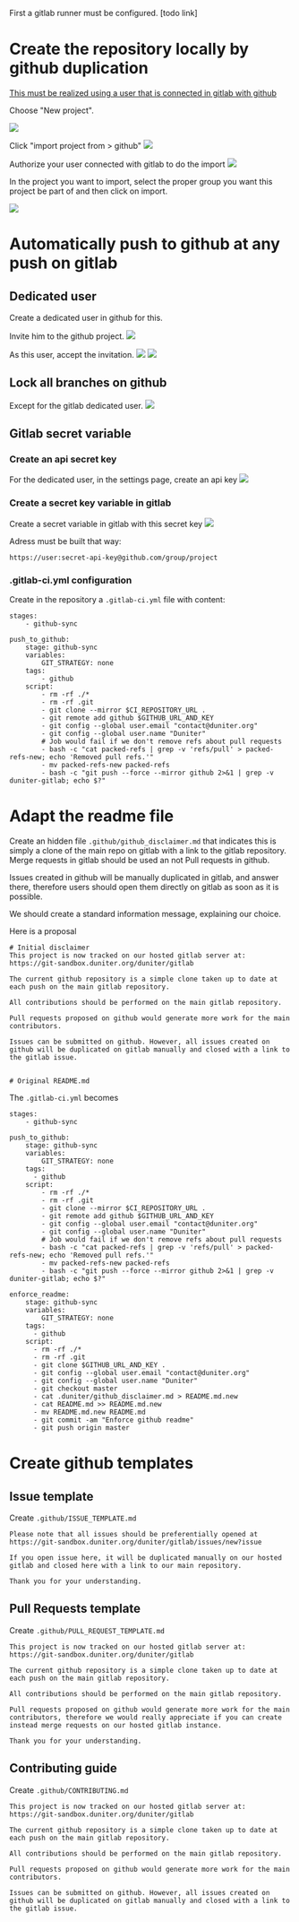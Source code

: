First a gitlab runner must be configured. [todo link]

# Create the repository locally by github duplication
[This must be realized using a user that is connected in gitlab with github](./ConnectToGitlab.md)

Choose "New project".

![](images/SynchronizeToGithub-12ac0dcb.png)

Click "import project from > github"
![](images/SynchronizeToGithub-55a31b4d.png)

Authorize your user connected with gitlab to do the import
![](images/SynchronizeToGithub-b4aeee68.png)

In the project you want to import, select the proper group you want this project be part of and then click on import.

![](images/SynchronizeToGithub-c3ab82bd.png)

# Automatically push to github at any push on gitlab
## Dedicated user
Create a dedicated user in github for this.

Invite him to the github project.
![](images/SynchronizeToGithub-6893754c.png)

As this user, accept the invitation.
![](images/SynchronizeToGithub-13b53256.png)
![](images/SynchronizeToGithub-d63304c7.png)


## Lock all branches on github
Except for the gitlab dedicated user.
![](images/SynchronizeToGithub-1bf81363.png)

## Gitlab secret variable
### Create an api secret key
For the dedicated user, in the settings page, create an api key
![](images/SynchronizeToGithub-384b5820.png)

### Create a secret key variable in gitlab
Create a secret variable in gitlab with this secret key
![](images/SynchronizeToGithub-d0d05b8a.png)

Adress must be built that way:
```
https://user:secret-api-key@github.com/group/project
```

### .gitlab-ci.yml configuration
Create in the repository a `.gitlab-ci.yml` file with content:

```
stages:
    - github-sync

push_to_github:
    stage: github-sync
    variables:
        GIT_STRATEGY: none
    tags:
        - github
    script:
        - rm -rf ./*
        - rm -rf .git
        - git clone --mirror $CI_REPOSITORY_URL .
        - git remote add github $GITHUB_URL_AND_KEY
        - git config --global user.email "contact@duniter.org"
        - git config --global user.name "Duniter"
        # Job would fail if we don't remove refs about pull requests
        - bash -c "cat packed-refs | grep -v 'refs/pull' > packed-refs-new; echo 'Removed pull refs.'"
        - mv packed-refs-new packed-refs
        - bash -c "git push --force --mirror github 2>&1 | grep -v duniter-gitlab; echo $?"
```

# Adapt the readme file
Create an hidden file `.github/github_disclaimer.md` that indicates this is simply a clone of the main repo on gitlab with a link to the gitlab repository. Merge requests in gitlab should be used an not Pull requests in github.

Issues created in github will be manually duplicated in gitlab, and answer there, therefore users should open them directly on gitlab as soon as it is possible.

We should create a standard information message, explaining our choice.

Here is a proposal
```
# Initial disclaimer
This project is now tracked on our hosted gitlab server at:
https://git-sandbox.duniter.org/duniter/gitlab

The current github repository is a simple clone taken up to date at each push on the main gitlab repository.

All contributions should be performed on the main gitlab repository.

Pull requests proposed on github would generate more work for the main contributors.

Issues can be submitted on github. However, all issues created on github will be duplicated on gitlab manually and closed with a link to the gitlab issue.


# Original README.md
```

The `.gitlab-ci.yml` becomes
```
stages:
    - github-sync

push_to_github:
    stage: github-sync
    variables:
        GIT_STRATEGY: none
    tags:
      - github
    script:
        - rm -rf ./*
        - rm -rf .git
        - git clone --mirror $CI_REPOSITORY_URL .
        - git remote add github $GITHUB_URL_AND_KEY
        - git config --global user.email "contact@duniter.org"
        - git config --global user.name "Duniter"
        # Job would fail if we don't remove refs about pull requests
        - bash -c "cat packed-refs | grep -v 'refs/pull' > packed-refs-new; echo 'Removed pull refs.'"
        - mv packed-refs-new packed-refs
        - bash -c "git push --force --mirror github 2>&1 | grep -v duniter-gitlab; echo $?"

enforce_readme:
    stage: github-sync
    variables:
        GIT_STRATEGY: none
    tags:
      - github
    script:
      - rm -rf ./*
      - rm -rf .git
      - git clone $GITHUB_URL_AND_KEY .
      - git config --global user.email "contact@duniter.org"
      - git config --global user.name "Duniter"
      - git checkout master
      - cat .duniter/github_disclaimer.md > README.md.new
      - cat README.md >> README.md.new
      - mv README.md.new README.md
      - git commit -am "Enforce github readme"
      - git push origin master
```

# Create github templates
## Issue template
Create `.github/ISSUE_TEMPLATE.md`

```
Please note that all issues should be preferentially opened at
https://git-sandbox.duniter.org/duniter/gitlab/issues/new?issue

If you open issue here, it will be duplicated manually on our hosted gitlab and closed here with a link to our main repository.

Thank you for your understanding.
```

## Pull Requests template
Create `.github/PULL_REQUEST_TEMPLATE.md`

```
This project is now tracked on our hosted gitlab server at:
https://git-sandbox.duniter.org/duniter/gitlab

The current github repository is a simple clone taken up to date at each push on the main gitlab repository.

All contributions should be performed on the main gitlab repository.

Pull requests proposed on github would generate more work for the main contributors, therefore we would really appreciate if you can create instead merge requests on our hosted gitlab instance.

Thank you for your understanding.
```

## Contributing guide
Create `.github/CONTRIBUTING.md`

```
This project is now tracked on our hosted gitlab server at:
https://git-sandbox.duniter.org/duniter/gitlab

The current github repository is a simple clone taken up to date at each push on the main gitlab repository.

All contributions should be performed on the main gitlab repository.

Pull requests proposed on github would generate more work for the main contributors.

Issues can be submitted on github. However, all issues created on github will be duplicated on gitlab manually and closed with a link to the gitlab issue.
```
